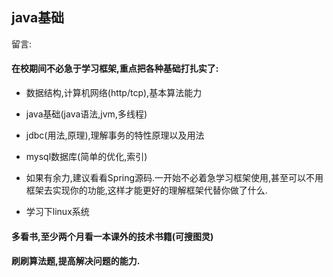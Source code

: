 ## java基础

留言:

#### 在校期间不必急于学习框架,重点把各种基础打扎实了:

- 数据结构,计算机网络(http/tcp),基本算法能力

- java基础(java语法,jvm,多线程)

- jdbc(用法,原理),理解事务的特性原理以及用法

- mysql数据库(简单的优化,索引)

- 如果有余力,建议看看Spring源码.一开始不必着急学习框架使用,甚至可以不用框架去实现你的功能,这样才能更好的理解框架代替你做了什么.

- 学习下linux系统

#### 多看书,至少两个月看一本课外的技术书籍(可搜图灵)

#### 刷刷算法题,提高解决问题的能力.
